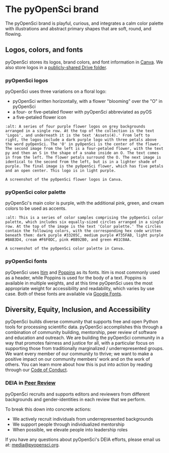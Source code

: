 # The pyOpenSci brand

The pyOpenSci brand is playful, curious, and integrates a calm color palette with illustrations and abstract primary shapes that are soft, round, and flowing.

## Logos, colors, and fonts

pyOpenSci stores its logos, brand colors, and font information in [Canva](https://www.pyopensci.org/handbook/organization/canva.html). We also store logos in a [publicly-shared Drive folder](https://drive.google.com/drive/folders/1m4cG3JLonP0mQ8y3pBaULMulpja-As0l?usp=drive_link).

### pyOpenSci logos

pyOpenSci uses three variations on a floral logo:
* pyOpenSci written horizontally, with a flower "blooming" over the "O" in pyOpenSci
* a four- or five-petaled flower with pyOpenSci abbreviated as pyOS
* a five-petaled flower icon

```{figure} /images/canva-images/pyos-flowers.png
:alt: A series of four purple flower logos on grey backgrounds arranged in a single row. At the top of the collection is the text 'Logos', and underneath it is the text 'Assets(4).' From left to right, the logos include a dark purple logo with three petals above the word pyOpenSci. The 'O' in pyOpenSci is the center of the flower. The second image from the left is a four-petaled flower, with the text py and then an S in the shape of a snake inside an O. The text comes in from the left. The flower petals surround the O. The next image is identical to the second from the left, but is in a lighter shade of purple. The final image is the pyOpenSci flower, which has five petals and an open center. This logo is in light purple.

A screenshot of the pyOpenSci flower logos in Canva.
```

### pyOpenSci color palette

pyOpenSci's main color is purple, with the additional pink, green, and cream colors to be used as accents.

```{figure} /images/canva-images/pyos-color-palette.png
:alt: This is a series of color samples comprising the pyOpenSci color palette, which includes six equally-sized circles arranged in a single row. At the top of the image is the text 'Color palette.' The circles contain the following colors, with the corresponding hex code written beneath them: dark purple #33205C, medium purple #735FAB, light purple #BAB3D4, cream #F6F0DC, pink #BB92B0, and green #81C0AA.

A screenshot of the pyOpenSci color palette in Canva.
```

### pyOpenSci fonts

pyOpenSci uses [Itim](https://fonts.google.com/specimen/Itim) and [Poppins](https://fonts.google.com/specimen/Poppins?query=poppins) as its fonts. Itim is most commonly used as a header, while Poppins is used for the body of a text. Poppins is available in multiple weights, and at this time pyOpenSci uses the most appropriate weight for accessibility and readability, which varies by use case. Both of these fonts are available via [Google Fonts](https://fonts.google.com/).

## Diversity, Equity, Inclusion, and Accessibility

pyOpenSci builds diverse community that supports free and open Python tools for processing scientific data. pyOpenSci accomplishes this through a combination of community building, mentorship, peer review of software and education and outreach. We are building the pyOpenSci community in a way that promotes fairness and justice for all, with a particular focus on supporting those from traditionally marginalized / underrepresented groups. We want every member of our community to thrive; we want to make a positive impact on our community members’ work and on the work of others. You can learn more about how this is put into action by reading through our [Code of Conduct](https://www.pyopensci.org/handbook/CODE_OF_CONDUCT.html).

### DEIA in [Peer Review](https://www.pyopensci.org/about-peer-review/index.html)

pyOpenSci recruits and supports editors and reviewers from different backgrounds and gender-identities in each review that we perform.

To break this down into concrete actions:
* We actively recruit individuals from underrepresented backgrounds
* We support people through individualized mentorship
* When possible, we elevate people into leadership roles

If you have any questions about pyOpenSci's DEIA efforts, please email us at: [media@pyopensci.org](mailto:media@pyopensci.org).
